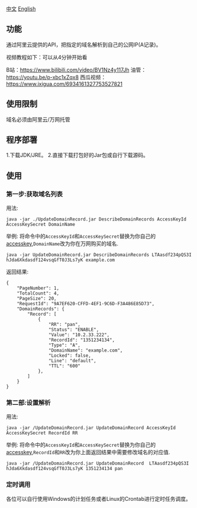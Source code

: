 [中文](https://github.com/bihell/UpdateDomainRecord) [English](https://github.com/bihell/UpdateDomainRecord/blob/master/README-EN.md)

## 功能

通过阿里云提供的API，把指定的域名解析到自己的公网IP(A记录)。

视频教程如下：可以从4分钟开始看

B站：https://www.bilibili.com/video/BV1Nz4y117Jh
油管：https://youtu.be/p-xbc1xZqx8
西瓜视频：https://www.ixigua.com/6934161327753527821

## 使用限制

域名必须由阿里云/万网托管

## 程序部署

1.下载JDK/JRE。
2.直接下载打包好的Jar包或自行下载源码。

## 使用

### 第一步:获取域名列表

用法:

    java -jar ./UpdateDomainRecord.jar DescribeDomainRecords AccessKeyId AccessKeySecret DomainName

举例:
将命令中的`AccessKeyId`和`AccessKeySecret`替换为你自己的[accesskey](https://help.aliyun.com/knowledge_detail/38738.html),`DomainName`改为你在万网购买的域名.

    java -jar UpdateDomainRecord.jar DescribeDomainRecords LTAasdf234pQS3I hJda6Xkdasdf124vsqGfT0J3Ls7yK example.com

返回结果:

    {
        "PageNumber": 1,
        "TotalCount": 4,
        "PageSize": 20,
        "RequestId": "9A7EF620-CFFD-4EF1-9C6D-F3A486E85D73",
        "DomainRecords": {
            "Record": [
                {
                    "RR": "pan",
                    "Status": "ENABLE",
                    "Value": "10.2.33.222",
                    "RecordId": "1351234134",
                    "Type": "A",
                    "DomainName": "example.com",
                    "Locked": false,
                    "Line": "default",
                    "TTL": "600"
                },
            ]
        }
    }

### 第二部:设置解析

用法:

    java -jar /UpdateDomainRecord.jar UpdateDomainRecord AccessKeyId AccessKeySecret RecordId RR

举例:
将命令中的`AccessKeyId`和`AccessKeySecret`替换为你自己的[accesskey](https://help.aliyun.com/knowledge_detail/38738.html),`RecordId`和`RR`改为你上面返回结果中需要修改域名的对应值.

    java -jar /UpdateDomainRecord.jar UpdateDomainRecord  LTAasdf234pQS3I hJda6Xkdasdf124vsqGfT0J3Ls7yK 1351234134 pan

### 定时调用

各位可以自行使用Windows的计划任务或者Linux的Crontab进行定时任务调度。
